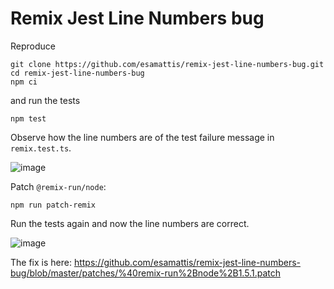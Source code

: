 # Remix Jest Line Numbers bug

Reproduce

```
git clone https://github.com/esamattis/remix-jest-line-numbers-bug.git
cd remix-jest-line-numbers-bug
npm ci
```

and run the tests

```
npm test
```

Observe how the line numbers are of the test failure message in `remix.test.ts`.

![image](https://user-images.githubusercontent.com/225712/171851111-de753cf3-2060-4394-b592-fbc9fb4871cc.png)

Patch `@remix-run/node`:

```
npm run patch-remix
```

Run the tests again and now the line numbers are correct.

![image](https://user-images.githubusercontent.com/225712/171851169-6197e219-13f9-4423-a103-c7aa3ef913c8.png)

The fix is here: <https://github.com/esamattis/remix-jest-line-numbers-bug/blob/master/patches/%40remix-run%2Bnode%2B1.5.1.patch>
